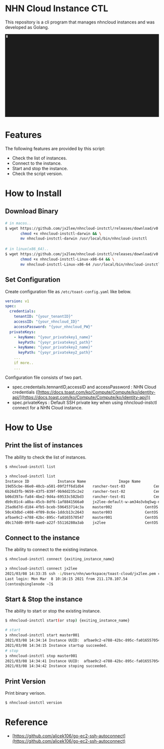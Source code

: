 # NHN Cloud Instance CTL

This repository is a cli program that manages nhncloud instances and was developed as Golang.

![](gif/intro.gif)

# Features

The following features are provided by this script:

* Check the list of instances.
* Connect to the instance.
* Start and stop the instance.
* Check the script version.

# How to Install

## Download Binary

```bash
# in macos..
$ wget https://github.com/jx2lee/nhncloud-instctl/releases/download/v0.1/nhncloud-instctl-darwin && \
       chmod +x nhncloud-instctl-darwin && \
       mv nhncloud-instctl-darwin /usr/local/bin/nhncloud-instctl

# in linux(x86_64)..
$ wget https://github.com/jx2lee/nhncloud-instctl/releases/download/v0.1/nhncloud-instctl-Linux-x86-64 && \
       chmod +x nhncloud-instctl-Linux-x86-64 && \
       mv nhncloud-instctl-Linux-x86-64 /usr/local/bin/nhncloud-instctl
```

## Set Configuration

Create configuration file as `/etc/toast-config.yaml` like below.
```yaml
version: v1
spec:
  credentials:
    tenantID: "{your_tenantID}"
    accessID: "{your_nhncloud_ID}"
    accessPassword: "{your_nhncloud_PW}"
  privateKeys:
    - keyName: "{your_privatekey1_name}"
      keyPath: "{yoyr_privatekey1_path}"    
    - keyName: "{your_privatekey2_name}"
      keyPath: "{yoyr_privatekey2_path}"
    ...
    if more..
    ...
```

Configuration file consists of two part.
* spec.credentails.tennantID,accessID and accessPassword : NHN Cloud credentials ([https://docs.toast.com/ko/Compute/Compute/ko/identity-api/](https://docs.toast.com/ko/Compute/Compute/ko/identity-api/))
* spec.privateKeys : Default SSH private key when using nhncloud-instctl connect for a NHN Cloud instance.

# How to Use

## Print the list of instances

The ability to check the list of instances.  
```bash
$ nhncloud-instctl list
```

```bash
❯ nhncloud-instctl list
Instance ID				Instance Name				Image Name				Status		Public IP		Private Key
19d55cbe-86e0-40cb-a501-09f2ff6d1db4	rancher-test-03				CentOS 7.5 (2020.12.22)			SHUTOFF		None			jx2lee.pem
6b26d3fb-9659-43f5-839f-9b9dd235c2e2	rancher-test-02				CentOS 7.5 (2020.12.22)			SHUTOFF		None			jx2lee.pem
b06d397a-fa84-4be2-9d4a-69533c582bd3	rancher-test-01				CentOS 7.5 (2020.12.22)			SHUTOFF		133.186.223.27		jx2lee.pem
db9c01c4-a8ba-45cb-8df6-1af8841566a0	jx2lee-default-w-am34o3vbq5wg-node-0	CentOS 7.5 - Container (2020.01.26)	ACTIVE		133.186.217.62		jx2lee.pem
25ad6d7d-d184-4fb5-bceb-596453714c3a	master002				CentOS 7.5 (2020.12.22)			SHUTOFF		None			jx2lee.pem
50c43dbd-c408-4f09-8c6e-1ddcb13c2643	master003				CentOS 7.5 (2020.12.22)			SHUTOFF		None			jx2lee.pem
afbae9c2-e788-42bc-895c-fa0165570547	master001				CentOS 7.5 (2020.12.22)			SHUTOFF		133.186.213.49		jx2lee.pem
d0c17dd0-09f8-4ae0-a22f-55116280a3ab	jx2lee					CentOS 7.5 (2020.12.22)			ACTIVE		133.186.241.218		jx2lee.pem
```

## Connect to the instance

The ability to connect to the existing instance.  
```bash
$ nhncloud-instctl connect {exiting_instance_name}
```

```bash
❯ nhncloud-instctl connect jx2lee
2021/03/08 14:33:35 ssh -i/Users/nhn/workspace/toast-cloud/jx2lee.pem centos@133.186.241.218
Last login: Mon Mar  8 10:16:15 2021 from 211.178.107.54
[centos@singlenode ~]$
```

## Start & Stop the instance

The ability to start or stop the existing instance.  
```bash
$ nhncloud-instctl start(or stop) {exiting_instance_name}
```

```bash
# start
❯ nhncloud-instctl start master001
2021/03/08 14:34:14 Instance UUID:  afbae9c2-e788-42bc-895c-fa0165570547
2021/03/08 14:34:15 Instance startup succeeded.
# stop
❯ nhncloud-instctl stop master001
2021/03/08 14:34:41 Instance UUID:  afbae9c2-e788-42bc-895c-fa0165570547
2021/03/08 14:34:42 Instance stoping succeeded.
```

## Print Version

Print binary verison.
```bash
$ nhncloud-instctl version
```

# Reference

* [https://github.com/alicek106/go-ec2-ssh-autoconnect](https://github.com/alicek106/go-ec2-ssh-autoconnect)